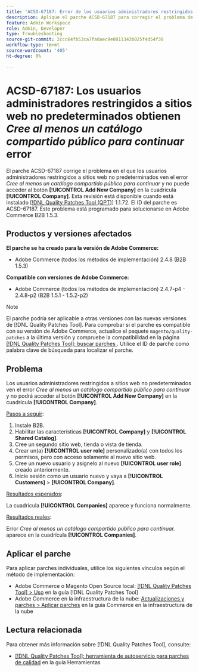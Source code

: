 ```yaml
---
title: 'ACSD-67187: Error de los usuarios administradores restringidos a sitios web no predeterminados *Cree al menos un catálogo compartido público para continuar*'
description: Aplique el parche ACSD-67187 para corregir el problema de Adobe Commerce en el que los usuarios administradores restringidos a sitios web no predeterminados ven el error "Cree al menos un catálogo compartido público para continuar" y no pueden acceder al botón "Agregar nueva compañía" en la cuadrícula de la compañía.
feature: Admin Workspace
role: Admin, Developer
type: Troubleshooting
source-git-commit: 2ccc64fb53ca7fa8aec9e0811343b025f4d54f38
workflow-type: tm+mt
source-wordcount: '405'
ht-degree: 0%

---
```



# ACSD-67187: Los usuarios administradores restringidos a sitios web no predeterminados obtienen *Cree al menos un catálogo compartido público para continuar* error

El parche ACSD-67187 corrige el problema en el que los usuarios administradores restringidos a sitios web no predeterminados ven el error *Cree al menos un catálogo compartido público para continuar* y no puede acceder al botón **[!UICONTROL Add New Company]** en la cuadrícula **[!UICONTROL Company]**. Esta revisión está disponible cuando está instalado [[!DNL Quality Patches Tool (QPT)]](/help/tools/quality-patches-tool/quality-patches-tool-to-self-serve-quality-patches.md) 1.1.72. El ID del parche es ACSD-67187. Este problema está programado para solucionarse en Adobe Commerce B2B 1.5.3.

## Productos y versiones afectados

**El parche se ha creado para la versión de Adobe Commerce:**

* Adobe Commerce (todos los métodos de implementación) 2.4.8 (B2B 1.5.3)

**Compatible con versiones de Adobe Commerce:**

* Adobe Commerce (todos los métodos de implementación) 2.4.7-p4 - 2.4.8-p2 (B2B 1.5.1 - 1.5.2-p2)

>[!NOTE]
>
>El parche podría ser aplicable a otras versiones con las nuevas versiones de [!DNL Quality Patches Tool]. Para comprobar si el parche es compatible con su versión de Adobe Commerce, actualice el paquete `magento/quality-patches` a la última versión y compruebe la compatibilidad en la página [[!DNL Quality Patches Tool]: buscar parches &#x200B;](https://experienceleague.adobe.com/tools/commerce-quality-patches/index.html?lang=es). Utilice el ID de parche como palabra clave de búsqueda para localizar el parche.

## Problema

Los usuarios administradores restringidos a sitios web no predeterminados ven el error *Cree al menos un catálogo compartido público para continuar* y no podrá acceder al botón **[!UICONTROL Add New Company]** en la cuadrícula **[!UICONTROL Company]**.

<u>Pasos a seguir</u>:

1. Instale B2B.
1. Habilitar las características **[!UICONTROL Company]** y **[!UICONTROL Shared Catalog]**.
1. Cree un segundo sitio web, tienda o vista de tienda.
1. Crear un(a) **[!UICONTROL user role]** personalizado(a) con todos los permisos, pero con acceso solamente al nuevo sitio web.
1. Cree un nuevo usuario y asígnelo al nuevo **[!UICONTROL user role]** creado anteriormente.
1. Inicie sesión como un usuario nuevo y vaya a **[!UICONTROL Customers]** > **[!UICONTROL Company]**.

<u>Resultados esperados</u>:

La cuadrícula **[!UICONTROL Companies]** aparece y funciona normalmente.

<u>Resultados reales</u>:

Error *Cree al menos un catálogo compartido público para continuar.* aparece en la cuadrícula **[!UICONTROL Companies]**.

## Aplicar el parche

Para aplicar parches individuales, utilice los siguientes vínculos según el método de implementación:

* Adobe Commerce o Magento Open Source local: [[!DNL Quality Patches Tool] > Uso](/help/tools/quality-patches-tool/usage.md) en la guía [!DNL Quality Patches Tool]
* Adobe Commerce en la infraestructura de la nube: [Actualizaciones y parches > Aplicar parches](https://experienceleague.adobe.com/docs/commerce-cloud-service/user-guide/develop/upgrade/apply-patches.html?lang=es) en la guía Commerce en la infraestructura de la nube

## Lectura relacionada

Para obtener más información sobre [!DNL Quality Patches Tool], consulte:

* [[!DNL Quality Patches Tool]: herramienta de autoservicio para parches de calidad](/help/tools/quality-patches-tool/quality-patches-tool-to-self-serve-quality-patches.md) en la guía Herramientas
